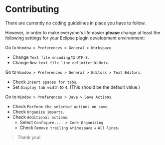 # Contributing

There are currently no coding guidelines in place you have to follow.

However, in order to make everyone's life easier **please** change at least the following settings for your Eclipse plugin development environment:

Go to `Window > Preferences > General > Workspace`.
* Change `Text file encoding` to `UTF-8`.
* Change `New text file line delimiter` to `Unix`.

Go to `Window > Preferences > General > Editors > Text Editors`.
* Check `Insert spaces for tabs`.
* Set `Display tab width` to `4`. (This should be the default value.)

Go to `Window > Preferences > Java > Save Actions`.
* Check `Perform the selected actions on save`.
* Check `Organize imports`.
* Check `Additional actions`.
  * Select `Configure.... > Code Organizing`.
  * Check `Remove trailing whitespace` + `All lines`.

> Thank you!
